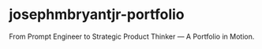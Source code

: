 # josephmbryantjr-portfolio
From Prompt Engineer to Strategic Product Thinker — A Portfolio in Motion.
